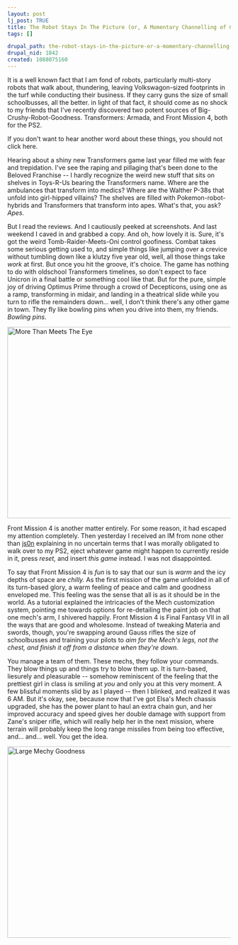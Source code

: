 ```yaml
--- 
layout: post
lj_post: TRUE
title: The Robot Stays In The Picture (or, A Momentary Channelling of Gabe and Tycho)
tags: []

drupal_path: the-robot-stays-in-the-picture-or-a-momentary-channelling-of-gabe-and-tycho
drupal_nid: 1842
created: 1088075160
---
```

It is a well known fact that I am fond of robots, particularly multi-story robots that walk about, thundering, leaving Volkswagon-sized footprints in the turf while conducting their business. If they carry guns the size of small schoolbusses, all the better. in light of that fact, it should come as no shock to my friends that I've recently discovered two potent sources of Big-Crushy-Robot-Goodness. Transformers: Armada, and Front Mission 4, both for the PS2.

If you don't want to hear another word about these things, <lj-cut text="you should not click here.">you should not click here.

Hearing about a shiny new Transformers game last year filled me with fear and trepidation. I've see the raping and pillaging that's been done to  the Beloved Franchise -- I hardly recognize the weird new stuff that sits on shelves in Toys-R-Us bearing the Transformers name. Where are the ambulances that transform into medics? Where are the Walther P-38s that unfold into girl-hipped villains? The shelves are filled with Pokemon-robot-hybrids and Transformers that transform into apes. What's that, you ask? <i>Apes.</i>

But I read the reviews. And I cautiously peeked at screenshots. And last weekend I caved in and grabbed a copy. And oh, how lovely it is. Sure, it's got the weird Tomb-Raider-Meets-Oni control goofiness. Combat takes some serious getting used to, and simple things like jumping over a crevice without tumbling down like a klutzy five year old, well, all those things take <i>work</i> at first. But once you hit the groove, it's choice. The game has nothing to do with oldschool Transformers timelines, so don't expect to face Unicron in a final battle or something cool like that. But for the pure, simple joy of driving Optimus Prime through a crowd of Decepticons, using one as a ramp, transforming in midair, and landing in a theatrical slide while you turn to rifle the remainders down... well, I don't think there's any other game in town. They fly like bowling pins when you drive into them, my friends. <i>Bowling pins.</i>

<img src="http://www.eurogamer.net/assets/articles/a55753/3.jpg" width=576 height=432 alt="More Than Meets The Eye">

Front Mission 4 is another matter entirely. For some reason, it had escaped my attention completely. Then yesterday I received an IM from none other than <a href="http://js0n.livejournal.com">js0n</a> explaining in no uncertain terms that I was morally obligated to walk over to my PS2, eject whatever game might happen to currently reside in it, press <i>reset,</i> and insert <i>this game</i> instead. I was not disappointed.

To say that Front Mission 4 is <i>fun</i> is to say that our sun is <i>warm</i> and the icy depths of space are <i>chilly.</i> As the first mission of the game unfolded in all of its turn-based glory, a warm feeling of peace and calm and goodness enveloped me. This feeling was the sense that all is as it should be in the world. As a tutorial explained the intricacies of the Mech customization system, pointing me towards options for re-detailing the paint job on that one mech's arm, I shivered happily. Front Mission 4 is Final Fantasy VII in all the ways that are good and wholesome. Instead of tweaking Materia and swords, though, you're swapping around Gauss rifles the size of schoolbusses and training your pilots to <i>aim for the Mech's legs, not the chest, and finish it off from a distance when they're down.</i>

You manage a team of them. These mechs, they  follow your commands. They blow things up and things try to blow them up. It is turn-based, liesurely and pleasurable -- somehow reminiscent of the feeling that the prettiest girl in class is smiling at <i>you</i> and only you at this very moment. A few blissful moments slid by as I played -- then I blinked, and realized it was 6 AM. But it's okay, see, because now that I've got Elsa's Mech chassis upgraded, she has the power plant to haul an extra chain gun, and her improved accuracy and speed gives her double damage with support from Zane's sniper rifle, which will really help her in the next mission, where terrain will probably keep the long range missiles from being too effective, and... and... well. You get the idea.

<img src="http://www.gamepro.com/sony/ps2/games/previews/images/35171-7-2.jpg" width=576 height=432 alt="Large Mechy Goodness">
